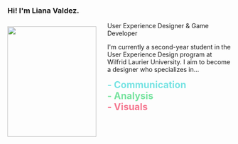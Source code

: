 ### Hi! I'm Liana Valdez.

<img src="https://lh3.googleusercontent.com/pw/ABLVV87JK_slL-Gm6OYuSkLWkR08jHuFAPHAlE4E14uDiGhFCpSimC4hpmWRo8D44N7wkdmHTcCW4aLwF6pMDqRPJ83TLPIv5SJTShd7_0xEfT46IlyyzA=w2400" style="height:250px; width:200px; float:left; margin-right:25px; margin-top:10px; margin-bottom: 10px; margin-left 10px;">

<x-paragraph>User Experience Designer & Game Developer</x-paragraph>

I'm currently a second-year student in the User Experience Design program at Wilfrid Laurier University.
I aim to become a designer who specializes in...<div style = "color: #76e3e3; font-size:1.5em; font-weight: bold;"> - Communication</div> <div style = "color: #76e39e; font-size:1.5em; font-weight: bold;"> - Analysis</div> <div style = "color: #f57890; font-size:1.5em; font-weight: bold;"> - Visuals</div>

<script src="customelement.js"></script>

